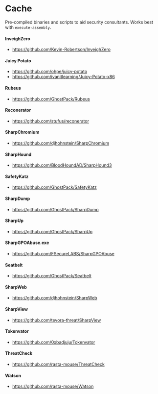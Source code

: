 # Cache

Pre-compiled binaries and scripts to aid security consultants.
Works best with `execute-assembly`.

#### InveighZero
* https://github.com/Kevin-Robertson/InveighZero

#### Juicy Potato
* https://github.com/ohpe/juicy-potato
* https://github.com/ivanitlearning/Juicy-Potato-x86

#### Rubeus
* https://github.com/GhostPack/Rubeus

#### Reconerator
* https://github.com/stufus/reconerator

#### SharpChromium
* https://github.com/djhohnstein/SharpChromium

#### SharpHound 
* https://github.com/BloodHoundAD/SharpHound3

#### SafetyKatz
* https://github.com/GhostPack/SafetyKatz

#### SharpDump
* https://github.com/GhostPack/SharpDump

#### SharpUp
* https://github.com/GhostPack/SharpUp

#### SharpGPOAbuse.exe
* https://github.com/FSecureLABS/SharpGPOAbuse

#### Seatbelt
* https://github.com/GhostPack/Seatbelt

#### SharpWeb
* https://github.com/djhohnstein/SharpWeb

#### SharpView
* https://github.com/tevora-threat/SharpView

#### Tokenvator
* https://github.com/0xbadjuju/Tokenvator

#### ThreatCheck
* https://github.com/rasta-mouse/ThreatCheck

#### Watson
* https://github.com/rasta-mouse/Watson
